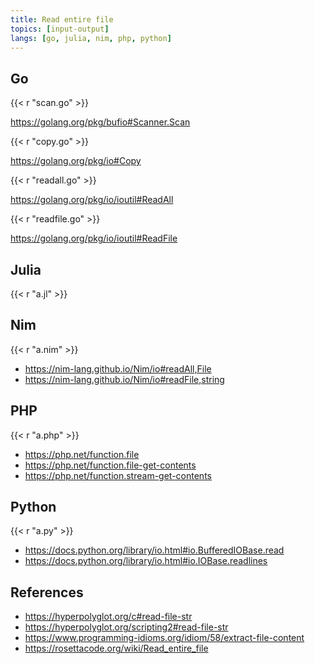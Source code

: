 ```yaml
---
title: Read entire file
topics: [input-output]
langs: [go, julia, nim, php, python]
---
```


## Go

{{< r "scan.go" >}}

<https://golang.org/pkg/bufio#Scanner.Scan>

{{< r "copy.go" >}}

<https://golang.org/pkg/io#Copy>

{{< r "readall.go" >}}

<https://golang.org/pkg/io/ioutil#ReadAll>

{{< r "readfile.go" >}}

<https://golang.org/pkg/io/ioutil#ReadFile>

## Julia

{{< r "a.jl" >}}

## Nim

{{< r "a.nim" >}}

- <https://nim-lang.github.io/Nim/io#readAll,File>
- <https://nim-lang.github.io/Nim/io#readFile,string>

## PHP

{{< r "a.php" >}}

- <https://php.net/function.file>
- <https://php.net/function.file-get-contents>
- <https://php.net/function.stream-get-contents>

## Python

{{< r "a.py" >}}

- <https://docs.python.org/library/io.html#io.BufferedIOBase.read>
- <https://docs.python.org/library/io.html#io.IOBase.readlines>

## References

- <https://hyperpolyglot.org/c#read-file-str>
- <https://hyperpolyglot.org/scripting2#read-file-str>
- <https://www.programming-idioms.org/idiom/58/extract-file-content>
- <https://rosettacode.org/wiki/Read_entire_file>
